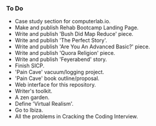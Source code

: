 ### To Do
- Case study section for computerlab.io.
- Make and publish Rehab Bootcamp Landing Page.
- Write and publish 'Bush Did Map Reduce' piece.
- Write and publish 'The Perfect Story'.
- Write and publish 'Are You An Advanced Basic?' piece.
- Write and publish 'Quora Religion' piece.
- Write and publish 'Feyerabend' story.
- Finish SICP.
- 'Pain Cave' vacuum/logging project.
- 'Pain Cave' book outline/proposal.
- Web interface for this repository.
- Writer's toolkit.
- A zen garden.
- Define 'Virtual Realism'.
- Go to Ibiza.
- All the problems in Cracking the Coding Interview.

